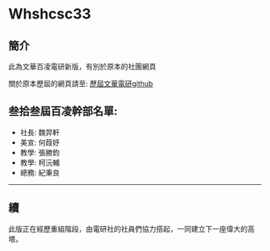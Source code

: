 # Whshcsc33
## 簡介
此為文華百凌電研新版，有別於原本的社團網頁

關於原本歷屆的網頁請至:
[歷屆文華電研github](https://github.com/WHCSC/whcsc.github.io)

## 叁拾叁屆百凌幹部名單:
* 社長: 魏羿軒
* 美宣: 何葭妤
* 教學: 張勝鈞
* 教學: 柯沅輔
* 總務: 紀秉良

---
## 續
此版正在經歷重組階段，由電研社的社員們協力搭起，一同建立下一座偉大的高塔。
